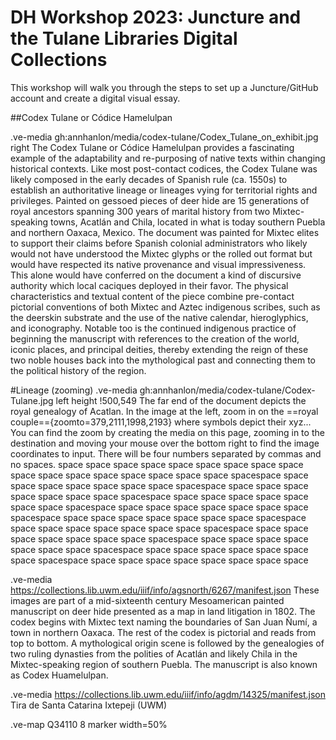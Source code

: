 # DH Workshop 2023: Juncture and the Tulane Libraries Digital Collections

This workshop will walk you through the steps to set up a Juncture/GitHub account and create a digital visual essay. 

##Codex Tulane or Códice Hamelulpan

.ve-media gh:annhanlon/media/codex-tulane/Codex_Tulane_on_exhibit.jpg right
The Codex Tulane or Códice Hamelulpan provides a fascinating example of the adaptability and re-purposing of native texts within changing historical contexts.  Like most post-contact codices, the Codex Tulane was likely composed in the early decades of Spanish rule (ca. 1550s) to establish an authoritative lineage or lineages vying for territorial rights and privileges.  Painted on gessoed pieces of deer hide are 15 generations of royal ancestors spanning 300 years of marital history from two Mixtec-speaking towns, Acatlán and Chila, located in what is today southern Puebla and northern Oaxaca, Mexico.  The document was painted for Mixtec elites to support their claims before Spanish colonial administrators who likely would not have understood the Mixtec glyphs or the rolled out format but would have respected its native provenance and visual impressiveness.  This alone would have conferred on the document a kind of discursive authority which local caciques deployed in their favor. The physical characteristics and textual content of the piece combine pre-contact pictorial conventions of both Mixtec and Aztec indigenous scribes, such as the deerskin substrate and the use of the native calendar, hieroglyphics, and iconography.  Notable too is the continued indigenous practice of beginning the manuscript with references to the creation of the world, iconic places, and principal deities, thereby extending the reign of these two noble houses back into the mythological past and connecting them to the political history of the region.

#Lineage (zooming)
.ve-media gh:annhanlon/media/codex-tulane/Codex-Tulane.jpg left height !500,549
The far end of the document depicts the royal genealogy of Acatlan. In the image at the left, zoom in on the ==royal couple=={zoomto=379,2111,1998,2193} where symbols depict their xyz... You can find the zoom by creating the media on this page, zooming in to the destination and moving your mouse over the bottom right to find the image coordinates to input. There will be four numbers separated by commas and no spaces. 
space
space
space
space
space
space
space
space
space
space
space
space
space
space
space
space
space
spacespace
space
space
space
space
space
space
space
spacespace
space
space
space
space
space
space
space
spacespace
space
space
space
space
space
space
space
spacespace
space
space
space
space
space
space
space
spacespace
space
space
space
space
space
space
space
spacespace
space
space
space
space
space
space
space
spacespace
space
space
space
space
space
space
space
spacespace
space
space
space
space
space
space
space
spacespace
space
space
space
space
space
space
space
spacespace
space
space
space
space
space
space
space
space

.ve-media https://collections.lib.uwm.edu/iiif/info/agsnorth/6267/manifest.json
These images are part of a mid-sixteenth century Mesoamerican painted manuscript on deer hide presented as a map in land litigation in 1802. The codex begins with Mixtec text naming the boundaries of San Juan Ñumí, a town in northern Oaxaca. The rest of the codex is pictorial and reads from top to bottom. A mythological origin scene is followed by the genealogies of two ruling dynasties from the polities of Acatlán and likely Chila in the Mixtec-speaking region of southern Puebla. The manuscript is also known as Codex Huamelulpan.

.ve-media https://collections.lib.uwm.edu/iiif/info/agdm/14325/manifest.json
Tira de Santa Catarina Ixtepeji (UWM) 

.ve-map Q34110 8 marker width=50%